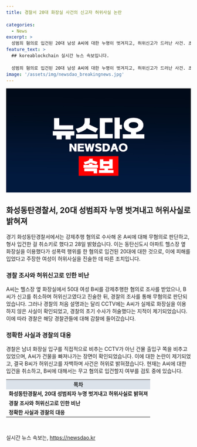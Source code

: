 ```yaml
---
title: 경찰서 20대 화장실 사건의 신고자 허위사실 논란

categories:
  - News
excerpt: >
  성범죄 혐의로 입건된 20대 남성 A씨에 대한 누명이 벗겨지고, 허위신고가 드러난 사건. 초기 수사과정에 불만을 표현하는 누리꾼들과 현장 관리사무소의 CCTV 영상에 대한 의구심이 제기됨. B씨는 허위신고를 자백하며 약 복용으로 일이 현실인지 가린 것 같다고 진술했고, 경찰은 A씨에 대한 혐의를 취소하고 B씨의 무고 여부를 검토 중이라고 전했다. 경찰관의 부적절한 언행에 대해서도 사과하고 감찰에 나서고 있다. (총 단어 수: 98)
feature_text: >
  ## koreablockchain 실시간 뉴스 속보입니다.

  성범죄 혐의로 입건된 20대 남성 A씨에 대한 누명이 벗겨지고, 허위신고가 드러난 사건. 초기 수사과정에 불만을 표현하는 누리꾼들과 현장 관리사무소의 CCTV 영상에 대한 의구심이 제기됨. B씨는 허위신고를 자백하며 약 복용으로 일이 현실인지 가린 것 같다고 진술했고, 경찰은 A씨에 대한 혐의를 취소하고 B씨의 무고 여부를 검토 중이라고 전했다. 경찰관의 부적절한 언행에 대해서도 사과하고 감찰에 나서고 있다. (총 단어 수: 98)
image: '/assets/img/newsdao_breakingnews.jpg'
---
```


<p><img src="/assets/img/newsdao_breakingnews.jpg" alt="koreablockchain 속보" /></p>

<h2 data-ke-size="size26">화성동탄경찰서, 20대 성범죄자 누명 벗겨내고 허위사실로 밝혀져</h2>

<p data-ke-size="size16">경기 화성동탄경찰서에서는 강제추행 혐의로 수사해 온 A씨에 대해 무혐의로 판단하고, 형사 입건한 걸 취소키로 했다고 28일 밝혔습니다. 이는 동탄신도시 아파트 헬스장 옆 화장실을 이용했다가 성폭력 행위를 한 혐의로 입건된 20대에 대한 것으로, 이에 피해를 입었다고 주장한 여성이 허위사실을 진술한 데 따른 조치입니다.</p>

<h3 data-ke-size="size24">경찰 조사와 허위신고로 인한 비난</h3>

<p data-ke-size="size16">A씨는 헬스장 옆 화장실에서 50대 여성 B씨를 강제추행한 혐의로 조사를 받았으나, B씨가 신고를 취소하며 허위신고였다고 진술한 뒤, 경찰의 조사를 통해 무혐의로 판단되었습니다. 그러나 경찰의 처음 설명과는 달리 CCTV에는 A씨가 실제로 화장실을 이용하지 않은 사실이 확인되었고, 경찰의 초기 수사가 허술했다는 지적이 제기되었습니다. 이에 따라 경찰은 해당 경찰관들에 대해 감찰에 들어갔습니다.</p>

<h3 data-ke-size="size24">정확한 사실과 경찰의 대응</h3>

<p data-ke-size="size16">경찰은 남녀 화장실 입구를 직접적으로 비추는 CCTV가 아닌 건물 출입구 쪽을 비추고 있었으며, A씨가 건물을 빠져나가는 장면이 확인되었습니다. 이에 대한 논란이 제기되었고, 결국 B씨가 허위신고를 자백하며 사건은 허위로 밝혀졌습니다. 현재는 A씨에 대한 입건을 취소하고, B씨에 대해서는 무고 혐의로 입건할지 여부를 검토 중에 있습니다.</p>

<table>
  <tr>
    <td style="text-align: center; background-color: #21538527;"><b>목차</b></td>
  </tr>
  <tr>
    <td><b>화성동탄경찰서, 20대 성범죄자 누명 벗겨내고 허위사실로 밝혀져</b></td>
  </tr>
  <tr>
    <td><b>경찰 조사와 허위신고로 인한 비난</b></td>
  </tr>
  <tr>
    <td><b>정확한 사실과 경찰의 대응</b></td>
  </tr>
</table>

<p data-ke-size="size16">&nbsp;</p>
실시간 뉴스 속보는, <a href="https://newsdao.kr" rel="dofollow">https://newsdao.kr</a>


